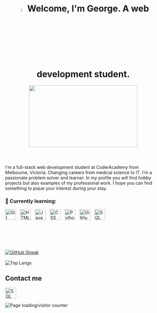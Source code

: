 
<header>
  <h1>
    <img src="https://media.giphy.com/media/hvRJCLFzcasrR4ia7z/giphy.gif" width="5%"> Welcome, I'm George. A web development student.
  </h1>
  <p align="center"> 
    <img src="https://media.giphy.com/media/vZ5mu4Wq8aA7SN7LEl/giphy.gif?cid=ecf05e47zfw4ts9mf4cjhh3puiqfe357kbde1f2v41lofyaz&ep=v1_gifs_search&rid=giphy.gif&ct=g" width="350" height="200"/>
  </p>
</header>

I'm a full-stack web development student at CoderAcademy from Melbourne, Victoria. Changing careers from medical science to IT. I'm a passionate problem solver and learner. In my profile you will find hobby projects but also examples of my professional work. I hope you can find something to pique your interest during your stay.

### 🌱 Currently learning:
<img align="left" alt="Git" width="35px" style="padding-right:10px;" src="https://cdn.jsdelivr.net/gh/devicons/devicon/icons/git/git-original.svg" />
<img align="left" alt="HTML" width="35px" style="padding-right:10px;" src="https://cdn.jsdelivr.net/gh/devicons/devicon@latest/icons/html5/html5-plain-wordmark.svg" />
<img align="left" alt="JavaScript" width="35px" style="padding-right:10px;" src="https://cdn.jsdelivr.net/gh/devicons/devicon@latest/icons/javascript/javascript-original.svg" />
<img align="left" alt="CSS" width="35px" style="padding-right:10px;" src="https://cdn.jsdelivr.net/gh/devicons/devicon@latest/icons/css3/css3-plain-wordmark.svg" />
<img align="left" alt="Python" width="35px" style="padding-right:10px;" src="https://cdn.jsdelivr.net/gh/devicons/devicon@latest/icons/python/python-original-wordmark.svg" />
<img align="left" alt="GitHub" width="35px" style="padding-right:10px;" src="https://cdn.jsdelivr.net/gh/devicons/devicon@latest/icons/github/github-original.svg" />
<img align="left" alt="SQL" width="35px" style="padding-right:10px;" src="https://cdn.jsdelivr.net/gh/devicons/devicon@latest/icons/azuresqldatabase/azuresqldatabase-original.svg" />

<br></br>
<br></br>
---

<a href="https://git.io/streak-stats"><img src="https://streak-stats.demolab.com?user=GeorgeNeocleous&theme=tokyonight&border_radius=15&card_width=350&card_height=180&hide_total_contributions=true" alt="GitHub Streak" /></a>
<br></br>
![Top Langs](https://github-readme-stats.vercel.app/api/top-langs/?username=GeorgeNeocleous&layout=compact&theme=github_dark&card_width=350&hide=shell)


## Contact me 
<a href="https://www.linkedin.com/in/george-neocleous-b78936174/"><img align="left" alt="SQL" width="35px" style="padding-right:10px;" src="https://cdn.jsdelivr.net/gh/devicons/devicon@latest/icons/linkedin/linkedin-original.svg" /></a>
<br></br>

![Page loading/visitor counter](https://komarev.com/ghpvc/?username=GeorgeNeocleous)

